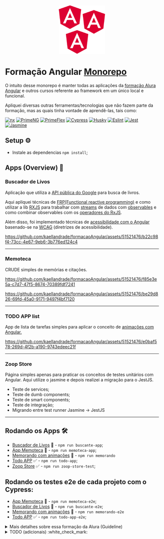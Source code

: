 <p align="center">
  <img width='30%' src=".github/angular.svg" alt="Angular">
</p>

# Formação Angular [Monorepo](https://nx.dev/getting-started/tutorials/angular-monorepo-tutorial)

O intuito desse monorepo é manter todas as aplicações da [formação Alura Angular](https://cursos.alura.com.br/formacao-angular-14) e outros cursos referente ao framework em um único local e funcional.

Apliquei diversas outras ferramentas/tecnologias que não fazem parte da formação, mas as quais tinha vontade de aprendê-las, tais como:

[![nx](https://img.shields.io/badge/Nx-blue?style=for-the-badge&logo=nx&logoColor=white)](https://nx.dev/getting-started/tutorials/angular-monorepo-tutorial)
[![PrimeNG](https://img.shields.io/badge/-PrimeNG-3B82F6?style=for-the-badge&logo=angular&logoColor=white)](https://primeng.org/)
[![PrimeFlex](https://img.shields.io/badge/-PrimeFlex-white?style=for-the-badge&logo=angular&logoColor=00DA99)](https://primeflex.org/)
[![Cypress](https://img.shields.io/badge/-Cypress-black?style=for-the-badge&logo=cypress&logoColor=00DA99)](https://www.cypress.io/)
[![Husky](https://img.shields.io/badge/-HookHusky-white?style=for-the-badge&logo=git&logoColor=00DA99)](https://typicode.github.io/husky/)
[![Eslint](https://img.shields.io/badge/-HookHusky-blue?style=for-the-badge&logo=git&logoColor=white)](https://eslint.org/)
[![Jest](https://img.shields.io/badge/-jestJS-white?style=for-the-badge&logo=jest&logoColor=red)](https://jestjs.io/pt-BR/)
[![Jasmine](https://img.shields.io/badge/-Jasmine-white?style=for-the-badge&logo=jasmine&logoColor=red)](https://jasmine.github.io/index.html)

## Setup :gear:

- Instale as dependencias `npm install`;

## Apps (Overview) :movie_camera:

### Buscador de Livos

Aplicação que utiliza a [API pública do Google](https://developers.google.com/books) para busca de livros.

Aqui apliquei técnicas de [FRP(Functional reactive programming)](https://en.wikipedia.org/wiki/Functional_reactive_programming) e como utilizar a lib [RXJS](https://rxjs.dev/) para trabalhar com [streams](https://en.wikipedia.org/wiki/Data_stream) de dados com [observables](https://rxjs.dev/guide/observable) e como combinar observables com os [operadores do RxJS](https://rxjs.dev/api/operators).

Além disso, foi implementado técnicas de [acessibilidade com o Angular](https://angular.dev/best-practices/a11y) basenado-se na [WCAG](https://www.w3.org/TR/WCAG21/) (diretrizes de acessibilidade).

https://github.com/kaellandrade/formacaoAngular/assets/51521476/b22c98f4-73cc-4e67-9eb6-3b776ed124c4

---

### Memoteca

CRUDE simples de memórias e citações.

https://github.com/kaellandrade/formacaoAngular/assets/51521476/f85e3e5a-c7d7-47f5-8674-70389fdf7241

https://github.com/kaellandrade/formacaoAngular/assets/51521476/be29d826-69fd-45a0-9171-9497f4bf7120

---

### TODO APP list

App de lista de tarefas simples para aplicar o conceito de [animações com Angular.](https://angular.dev/guide/animations)

https://github.com/kaellandrade/formacaoAngular/assets/51521476/e0baf578-269d-4f2b-a190-9743edeec21f

---

### Zoop Store

Página simples apenas para praticar os conceitos de testes unitários com Angular. Aqui utilize o jasmine e depois realizei a migração para o JestJS.

- Teste de services;
- Teste de dumb components;
- Teste de smart components;
- Teste de integração;
- Migrando entre test runner Jasmine -> JestJS

---

## Rodando os Apps :hammer_and_wrench:

- [Buscador de Livos](#buscador-de-livos) :book: - `npm run buscante-app`;
- [App Memoteca](#Memoteca) :iphone: - `npm run memoteca-app`;
- [Memorando com animações](#Memorando-TODO-APP-list) :movie_camera: - `npm run memorando`
- [Todo APP](#TODO-APP-list) :white_check_mark: - `npm run todo-app`;
- [Zoop Store](#zoop-store) :white_check_mark: - `npm run zoop-store-test`;

## Rodando os testes e2e de cada projeto com o Cypress:

- [App Memoteca](#memoteca) :iphone: - `npm run memoteca-e2e`;
- [Buscador de Livos](#buscador-de-livos) :book: - `npm run buscante-e2e`;
- [Memorando com animações](#memorando-app) :movie_camera: - `npm run memorando-e2e`
- [Todo APP](#todo-app) :white_check_mark: - `npm run todo-app-e2e`;

<details>
<summary>Mais detalhes sobre essa formação da Alura (Guideline)</summary>

1. Explore as bases do Angular

   Mergulhando no universo do Angular, começando pela criação de aplicações usando a poderosa ferramenta Angular CLI.
   Aprendendo sobre estrutura de componentes e explorando os conceitos fundamentais, tais como templates, diretivas, services e injeção de dependências.
   Aprendendo como fazer a configuração de rotas da aplicação e aproveitando o poder do HTTPClient do Angular para executar operações CRUD no seu back-end.
   Além disso, vi construção de formulários e a aplicação de validações, utilizando as duas abordagens do angular - data driven (formulários reativos) e template driven - proporcionando uma base sólida para sua evolução.

   1. [Angular 14: aplique os conceitos e desenvolva seu primeiro CRU](https://cursos.alura.com.br/course/angular-explorando-framework)D
      1. Router;
      2. ActivatedRoute;
      3. Services com HttpClient;
      4. Injeção de dependências de props;
      5. E algumas diretivas básicas do Angular.
   2. Angular 14: evoluindo a aplicação (Projeto Biblioteca memórias)
      1. Formulários reativos com ReactiveFormsModule, FormGroup;
   3. Formulários orientados a templates (Alura books)

2. Gerencie o ciclo de vida de componentes e fluxo de dados reativos com a biblioteca RxJS

   Aperfeiçoe sua habilidade em controlar o comportamento dos componentes em várias fases de sua existência, desde a inicialização até a destruição, entendendo hooks do ciclo de vida como ngOnInit, ngOnChanges e ngOnDestroy.

   Aprofunde-se na utilização da biblioteca RxJS para programação reativa no Angular. Este passo detalha a criação de observables, a aplicação estratégica de operadores de transformação e combinação e a implementação de fluxos de dados assíncronos, proporcionando uma gestão eficiente de dados reativos em suas aplicações.

   1. [Angular: Ciclo de vida (TODO App)](https://cursos.alura.com.br/course/angular-ciclo-vida)
   2. [Programação Reativa](https://www.youtube.com/watch?v=ifA-57jTk7Y)
   3. [RxJS e Angular: programando de forma reativa](https://cursos.alura.com.br/course/rxjs-angular-programando-forma-reativa)

3. Melhore a experiência do usuário com animações e interações atrativas no Angular
   Aqui, você mergulhará no mundo das animações e interações envolventes para aprimorar significativamente a experiência de uso em aplicações Angular. Este passo não só ensinará técnicas de animação, mas também fornecerá insights sobre como gerenciar efetivamente o estado dos componentes para otimizar o desempenho e garantir a estabilidade da sua aplicação.

   1. [A importância do motion design na experiência do usuário - Artigo](https://www.alura.com.br/artigos/importancia-motion-design-experiencia-usuario)
   2. Angular: torne sua aplicação interativa e personalizada com animações
   3. [Como o Motion Design pode contribuir para a UX/UI](https://www.alura.com.br/artigos/como-motion-design-pode-contribuir-uxui)
   4. [Angular: aprimore suas técnicas de animação e crie interfaces ainda mais atraentes](https://cursos.alura.com.br/course/angular-tecnicas-animacao-interfaces-atraentes)

4. Acessibilidade no Angular: aprimorando formulários, modais e rotas
   Neste último passo você aprenderá como melhorar a acessibilidade de uma aplicação utilizando o framework Angular. Serão abordadas melhorias na acessibilidade em aspectos como a navegação entre as rotas da aplicação, formulários, gerenciamento de foco e fornecimento de feedback auditivo às interações dos usuários. O curso propõe desafios para que você aplique os conhecimentos adquiridos.

   1. [Fronteiras do Front-end | EP 08: Tour sobre Acessibilidade na web](https://cursos.alura.com.br/extra/alura-mais/fronteiras-do-front-end-ep-08-tour-sobre-acessibilidade-na-web-c124)
   2. [Acessibilidade web – Hipsters #21](https://www.hipsters.tech/acessibilidade-web-hipsters-21/)
   3. [Acessibilidade no Angular: aprimorando formulários, modais e rotas](https://cursos.alura.com.br/course/acessibilidade-angular-formularios-modais-rotas)

5. [Angular: explorando testes de unidade e integração](https://cursos.alura.com.br/course/angular-explorando-testes-unidade-integracao)

</details>

<details>
<summary>TODO (adicionais) :white_check_mark:</summary>

## Configurar

- [x] Configurar um [Monorepo NX](https://nx.dev/concepts/more-concepts/why-monorepos) para esses projetos (configurar projetos);
  - [x] Buscante;
  - [x] Memoteca;
  - [x] Todo app;
  - [x] Forms-reativos;
- [x] Configurar estilos do PrimeNg para todos os APPS;
- [x] Configurar [Cypress](https://www.cypress.io/);
- [x] Configurar git hook husky [Husky](https://github.com/typicode/husky);
- [x] Configurar JEST e testes unitários (alguns).

## Desafios opcionais

- [ ] Animar outros projetos
</details>
